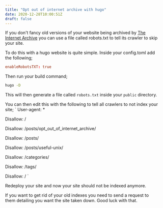 ```yaml
---
title: "Opt out of internet archive with hugo"
date: 2020-12-28T10:00:51Z
draft: false
---
```


If you don't fancy old versions of your website being archived by [The Internet Archive](https://archive.org) you can use a file called robots.txt to tell its crawler to skip your site.

To do this with a hugo website is quite simple. Inside your config.toml add the following;
```toml
enableRobotsTXT: true
```

Then run your build command;
```sh
hugo -D
```

This will then generate a file called `robots.txt` inside your `public` directory.

You can then edit this with the following to tell all crawlers to not index your site;
`
User-agent: *

Disallow: /

Disallow: /posts/opt_out_of_internet_archive/

Disallow: /posts/

Disallow: /posts/useful-unix/

Disallow: /categories/

Disallow: /tags/

Disallow: /
`

Redeploy your site and now your site should not be indexed anymore.

If you want to get rid of your old indexes you need to send a request to them detailing you want the site taken down. Good luck with that.
